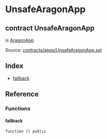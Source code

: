 # UnsafeAragonApp

## contract UnsafeAragonApp

is [AragonApp](aragonapp.md)

Source: [contracts/apps/UnsafeAragonApp.sol](https://github.com/aragon/aragonOS/blob/v4.4.0/contracts/apps/UnsafeAragonApp.sol)

## Index

* [fallback](unsafearagonapp.md#fallback)

## Reference

### Functions

#### **fallback** <a href="#fallback" id="fallback"></a>

`function () public`
